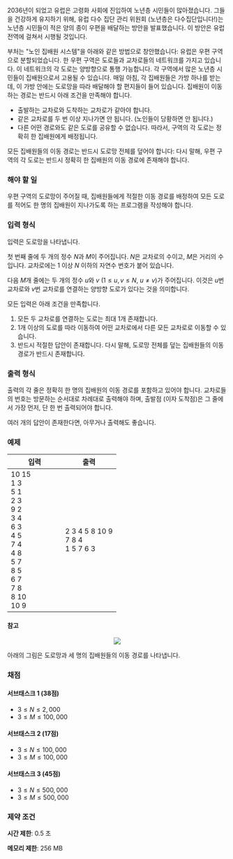 2036년이 되었고 유럽은 고령화 사회에 진입하여 노년층 시민들이 많아졌습니다. 그들을 건강하게 유지하기 위해, 유럽 다수 집단 관리 위원회 (노년층은 다수집단입니다!)는 노년층 시민들이 적은 양의 종이 우편을 배달하는 방안을 발표했습니다. 이 방안은 유럽 전역에 걸쳐서 시행될 것입니다.

부처는 "노인 집배원 시스템"을 아래와 같은 방법으로 창안했습니다: 유럽은 우편 구역으로 분할되었습니다. 한 우편 구역은 도로들과 교차로들의 네트워크를 가지고 있습니다. 이 네트워크의 각 도로는 양방향으로 통행 가능합니다. 각 구역에서 많은 노년층 시민들이 집배원으로서 고용될 수 있습니다. 매일 아침, 각 집배원들은 가방 하나를 받는데, 이 가방 안에는 도로망을 따라 배달해야 할 편지들이 들어 있습니다. 집배원이 이동하는 경로는 반드시 아래 조건을 만족해야 합니다.

* 출발하는 교차로와 도착하는 교차로가 같아야 합니다.
* 같은 교차로를 두 번 이상 지나가면 안 됩니다. (노인들이 당황하면 안 됩니다.)
* 다른 어떤 경로와도 같은 도로를 공유할 수 없습니다. 따라서, 구역의 각 도로는 정확히 한 집배원에게 배정됩니다. 

모든 집배원들의 이동 경로는 반드시 도로망 전체를 덮어야 합니다: 다시 말해, 우편 구역의 각 도로는 반드시 정확히 한 집배원의 이동 경로에 존재해야 합니다.

### 해야 할 일

우편 구역의 도로망이 주어질 때, 집배원들에게 적절한 이동 경로를 배정하여 모든 도로를 적어도 한 명의 집배원이 지나가도록 하는 프로그램을 작성해야 합니다.

### 입력 형식

입력은 도로망을 나타냅니다.

첫 번째 줄에 두 개의 정수 $N$과 $M$이 주어집니다. $N$은 교차로의 수이고, $M$은 거리의 수입니다. 교차로에는 $1$ 이상 $N$ 이하의 자연수 번호가 붙어 있습니다.

다음 $M$개 줄에는 두 개의 정수 $u$와 $v$ ($1 \le u, v \le N$, $u \neq v$)가 주어집니다. 이것은 $u$번 교차로와 $v$번 교차로를 연결하는 양방향 도로가 있다는 것을 의미합니다.

모든 입력은 아래 조건을 만족합니다.

1. 모든 두 교차로를 연결하는 도로는 최대 1개 존재합니다.
2. 1개 이상의 도로를 따라 이동하여 어떤 교차로에서 다른 모든 교차로로 이동할 수 있습니다.
3. 반드시 적절한 답안이 존재합니다. 다시 말해, 도로망 전체를 덮는 집배원들의 이동 경로가 반드시 존재합니다.

### 출력 형식

출력의 각 줄은 정확히 한 명의 집배원의 이동 경로를 포함하고 있어야 합니다. 교차로들의 번호는 방문하는 순서대로 차례대로 출력해야 하며, 출발점 (이자 도착점)은 그 줄에서 가장 먼저, 단 한 번 출력되어야 합니다.

여러 개의 답안이 존재한다면, 아무거나 출력해도 좋습니다.

### 예제

<table class='table table-bordered table-condensed'>
 <thead>
  <tr>
   <th style="width: 50%;">입력</th>
   <th style="width: 50%;">출력</th>
  </tr>
 </thead>
 <tbody>
  <tr>
   <td class="code-font">10 15<br>
1 3<br>
5 1<br>
2 3<br>
9 2<br>
3 4<br>
6 3<br>
4 5<br>
7 4<br>
4 8<br>
5 7<br>
8 5<br>
6 7<br>
7 8<br>
8 10<br>
10 9</td>
   <td class="code-font">2 3 4 5 8 10 9<br>
7 8 4<br>
1 5 7 6 3</td>
  </tr>
 </tbody>
</table>

#### 참고

<div style="text-align: center;">
 <img src="https://s3.ap-northeast-2.amazonaws.com/oj.uz/old/BOI14_postmen/example.png">
</div>

아래의 그림은 도로망과 세 명의 집배원들의 이동 경로를 나타냅니다. 

### 채점

#### 서브태스크 1 (38점)

* $3 \le N \le 2,000$
* $3 \le M \le 100,000$

#### 서브태스크 2 (17점)

* $3 \le N \le 100,000$
* $3 \le M \le 100,000$

#### 서브태스크 3 (45점)

* $3 \le N \le 500,000$
* $3 \le M \le 500,000$

### 제약 조건

**시간 제한**: 0.5 초

**메모리 제한**: 256 MB